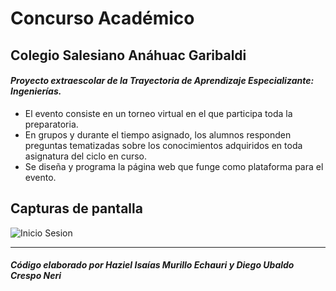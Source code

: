 Concurso Académico
==================

Colegio Salesiano Anáhuac Garibaldi
-----------------------------------

#### *Proyecto extraescolar de la Trayectoria de Aprendizaje Especializante: Ingenierías.*

- El evento consiste en un torneo virtual en el que participa toda la preparatoria.
- En grupos y durante el tiempo asignado, los alumnos responden preguntas tematizadas sobre los conocimientos adquiridos en toda asignatura del ciclo en curso.
- Se diseña y programa la página web que funge como plataforma para el evento.

Capturas de pantalla
--------------------
![Inicio Sesion](https://raw.githubusercontent.com/Toutl/Concurso-Academico/img/Admin.jpeg)

-----------------------
##### *Código elaborado por Haziel Isaías Murillo Echauri y Diego Ubaldo Crespo Neri* 
